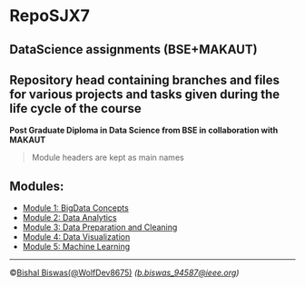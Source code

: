 # RepoSJX7
__DataScience assignments (BSE+MAKAUT)__
---
Repository head containing branches and files for various projects and tasks given during the life cycle of the course
---
__Post Graduate Diploma in Data Science from BSE in collaboration with MAKAUT__
> Module headers are kept as main names 
## Modules:
* [Module 1: BigData Concepts](https://github.com/WolfDev8675/RepoSJX7/tree/main1)
* [Module 2: Data Analytics](https://github.com/WolfDev8675/RepoSJX7/tree/main2)
* [Module 3: Data Preparation and Cleaning](https://github.com/WolfDev8675/RepoSJX7/tree/main3)
* [Module 4: Data Visualization](https://github.com/WolfDev8675/RepoSJX7/tree/main4)
* [Module 5: Machine Learning](https://github.com/WolfDev8675/RepoSJX7/tree/main5)
---
&copy;[Bishal Biswas(@WolfDev8675)](https://github.com/WolfDev8675)
_(b.biswas_94587@ieee.org)_

